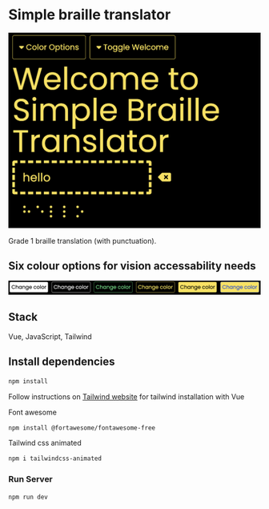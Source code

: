 # Simple braille translator

!["screenshot"](https://github.com/migauth/braille-translator/blob/main/public/screenshot2.png?raw=true)

Grade 1 braille translation (with punctuation).

## Six colour options for vision accessability needs

!["colours"](https://github.com/migauth/braille-translator/blob/main/public/colours.png?raw=true)

## Stack

Vue, JavaScript, Tailwind

## Install dependencies

```sh
npm install
```

Follow instructions on [Tailwind website](https://tailwindcss.com/docs/guides/vite) for tailwind installation with Vue

Font awesome

```sh
npm install @fortawesome/fontawesome-free
```

Tailwind css animated

```sh
npm i tailwindcss-animated
```

### Run Server

```sh
npm run dev
```
